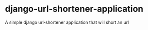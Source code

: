 # django-url-shortener-application
A simple django url-shortener application that will short an url
